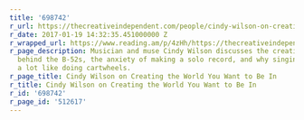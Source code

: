 ```yaml
---
title: '698742'
r_url: https://thecreativeindependent.com/people/cindy-wilson-on-creating-the-world-you-want-to-be-in/
r_date: 2017-01-19 14:32:35.451000000 Z
r_wrapped_url: https://www.reading.am/p/4zHh/https://thecreativeindependent.com/people/cindy-wilson-on-creating-the-world-you-want-to-be-in/
r_page_description: Musician and muse Cindy Wilson discusses the creative impetus
  behind the B-52s, the anxiety of making a solo record, and why singing songs is
  a lot like doing cartwheels.
r_page_title: Cindy Wilson on Creating the World You Want to Be In
r_title: Cindy Wilson on Creating the World You Want to Be In
r_id: '698742'
r_page_id: '512617'
---
```


